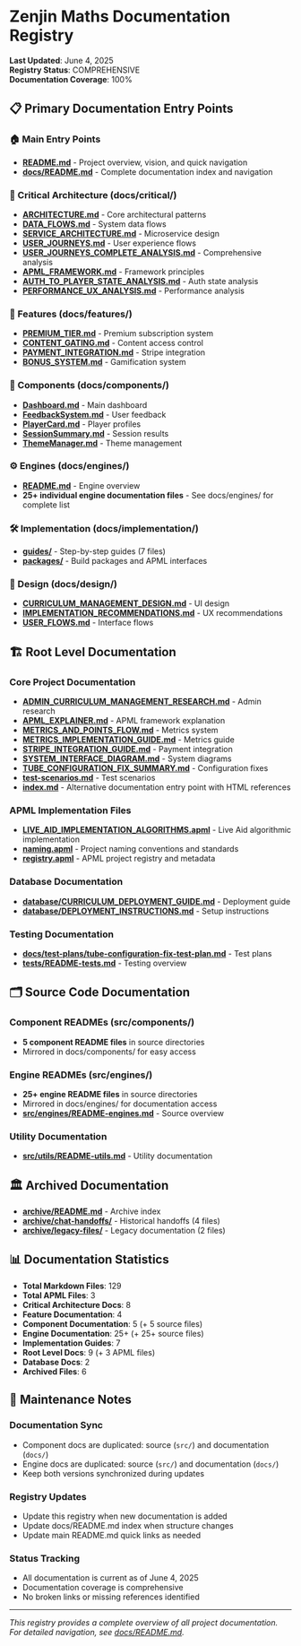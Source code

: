# Zenjin Maths Documentation Registry

**Last Updated**: June 4, 2025  
**Registry Status**: COMPREHENSIVE  
**Documentation Coverage**: 100%

## 📋 Primary Documentation Entry Points

### 🏠 Main Entry Points
- **[README.md](./README.md)** - Project overview, vision, and quick navigation
- **[docs/README.md](./docs/README.md)** - Complete documentation index and navigation

### 🎯 Critical Architecture (docs/critical/)
- **[ARCHITECTURE.md](./docs/critical/ARCHITECTURE.md)** - Core architectural patterns
- **[DATA_FLOWS.md](./docs/critical/DATA_FLOWS.md)** - System data flows
- **[SERVICE_ARCHITECTURE.md](./docs/critical/SERVICE_ARCHITECTURE.md)** - Microservice design
- **[USER_JOURNEYS.md](./docs/critical/USER_JOURNEYS.md)** - User experience flows
- **[USER_JOURNEYS_COMPLETE_ANALYSIS.md](./docs/critical/USER_JOURNEYS_COMPLETE_ANALYSIS.md)** - Comprehensive analysis
- **[APML_FRAMEWORK.md](./docs/critical/APML_FRAMEWORK.md)** - Framework principles
- **[AUTH_TO_PLAYER_STATE_ANALYSIS.md](./docs/critical/AUTH_TO_PLAYER_STATE_ANALYSIS.md)** - Auth state analysis
- **[PERFORMANCE_UX_ANALYSIS.md](./docs/critical/PERFORMANCE_UX_ANALYSIS.md)** - Performance analysis

### 🚀 Features (docs/features/)
- **[PREMIUM_TIER.md](./docs/features/PREMIUM_TIER.md)** - Premium subscription system
- **[CONTENT_GATING.md](./docs/features/CONTENT_GATING.md)** - Content access control
- **[PAYMENT_INTEGRATION.md](./docs/features/PAYMENT_INTEGRATION.md)** - Stripe integration
- **[BONUS_SYSTEM.md](./docs/features/BONUS_SYSTEM.md)** - Gamification system

### 🧩 Components (docs/components/)
- **[Dashboard.md](./docs/components/Dashboard.md)** - Main dashboard
- **[FeedbackSystem.md](./docs/components/FeedbackSystem.md)** - User feedback
- **[PlayerCard.md](./docs/components/PlayerCard.md)** - Player profiles
- **[SessionSummary.md](./docs/components/SessionSummary.md)** - Session results
- **[ThemeManager.md](./docs/components/ThemeManager.md)** - Theme management

### ⚙️ Engines (docs/engines/)
- **[README.md](./docs/engines/README.md)** - Engine overview
- **25+ individual engine documentation files** - See docs/engines/ for complete list

### 🛠️ Implementation (docs/implementation/)
- **[guides/](./docs/implementation/guides/)** - Step-by-step guides (7 files)
- **[packages/](./docs/implementation/packages/)** - Build packages and APML interfaces

### 🎨 Design (docs/design/)
- **[CURRICULUM_MANAGEMENT_DESIGN.md](./docs/design/CURRICULUM_MANAGEMENT_DESIGN.md)** - UI design
- **[IMPLEMENTATION_RECOMMENDATIONS.md](./docs/design/IMPLEMENTATION_RECOMMENDATIONS.md)** - UX recommendations
- **[USER_FLOWS.md](./docs/design/USER_FLOWS.md)** - Interface flows

## 🏗️ Root Level Documentation

### Core Project Documentation
- **[ADMIN_CURRICULUM_MANAGEMENT_RESEARCH.md](./ADMIN_CURRICULUM_MANAGEMENT_RESEARCH.md)** - Admin research
- **[APML_EXPLAINER.md](./APML_EXPLAINER.md)** - APML framework explanation
- **[METRICS_AND_POINTS_FLOW.md](./METRICS_AND_POINTS_FLOW.md)** - Metrics system
- **[METRICS_IMPLEMENTATION_GUIDE.md](./METRICS_IMPLEMENTATION_GUIDE.md)** - Metrics guide
- **[STRIPE_INTEGRATION_GUIDE.md](./STRIPE_INTEGRATION_GUIDE.md)** - Payment integration
- **[SYSTEM_INTERFACE_DIAGRAM.md](./SYSTEM_INTERFACE_DIAGRAM.md)** - System diagrams
- **[TUBE_CONFIGURATION_FIX_SUMMARY.md](./TUBE_CONFIGURATION_FIX_SUMMARY.md)** - Configuration fixes
- **[test-scenarios.md](./test-scenarios.md)** - Test scenarios
- **[index.md](./index.md)** - Alternative documentation entry point with HTML references

### APML Implementation Files
- **[LIVE_AID_IMPLEMENTATION_ALGORITHMS.apml](./LIVE_AID_IMPLEMENTATION_ALGORITHMS.apml)** - Live Aid algorithmic implementation
- **[naming.apml](./naming.apml)** - Project naming conventions and standards
- **[registry.apml](./registry.apml)** - APML project registry and metadata

### Database Documentation
- **[database/CURRICULUM_DEPLOYMENT_GUIDE.md](./database/CURRICULUM_DEPLOYMENT_GUIDE.md)** - Deployment guide
- **[database/DEPLOYMENT_INSTRUCTIONS.md](./database/DEPLOYMENT_INSTRUCTIONS.md)** - Setup instructions

### Testing Documentation
- **[docs/test-plans/tube-configuration-fix-test-plan.md](./docs/test-plans/tube-configuration-fix-test-plan.md)** - Test plans
- **[tests/README-tests.md](./tests/README-tests.md)** - Testing overview

## 🗂️ Source Code Documentation

### Component READMEs (src/components/)
- **5 component README files** in source directories
- Mirrored in docs/components/ for easy access

### Engine READMEs (src/engines/)
- **25+ engine README files** in source directories
- Mirrored in docs/engines/ for documentation access
- **[src/engines/README-engines.md](./src/engines/README-engines.md)** - Source overview

### Utility Documentation
- **[src/utils/README-utils.md](./src/utils/README-utils.md)** - Utility documentation

## 🏛️ Archived Documentation

- **[archive/README.md](./archive/README.md)** - Archive index
- **[archive/chat-handoffs/](./archive/chat-handoffs/)** - Historical handoffs (4 files)
- **[archive/legacy-files/](./archive/legacy-files/)** - Legacy documentation (2 files)

## 📊 Documentation Statistics

- **Total Markdown Files**: 129
- **Total APML Files**: 3
- **Critical Architecture Docs**: 8
- **Feature Documentation**: 4
- **Component Documentation**: 5 (+ 5 source files)
- **Engine Documentation**: 25+ (+ 25+ source files)
- **Implementation Guides**: 7
- **Root Level Docs**: 9 (+ 3 APML files)
- **Database Docs**: 2
- **Archived Files**: 6

## 🔄 Maintenance Notes

### Documentation Sync
- Component docs are duplicated: source (`src/`) and documentation (`docs/`)
- Engine docs are duplicated: source (`src/`) and documentation (`docs/`)
- Keep both versions synchronized during updates

### Registry Updates
- Update this registry when new documentation is added
- Update docs/README.md index when structure changes
- Update main README.md quick links as needed

### Status Tracking
- All documentation is current as of June 4, 2025
- Documentation coverage is comprehensive
- No broken links or missing references identified

---

*This registry provides a complete overview of all project documentation. For detailed navigation, see [docs/README.md](./docs/README.md).*